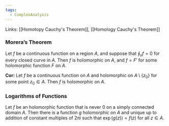 ```yaml
---
tags:
  - ComplexAnalysis
---
```

Links: [[Homotopy Cauchy's Theorem]], [[Homology Cauchy's Theorem]]
### Morera’s Theorem
Let $f$ be a continuous function on a region $A$, and suppose that $\oint_\gamma f =0$ for every closed curve in $A$. Then $f$ is holomorphic on $A$, and $f = F'$ for some holomorphic function $F$ on $A$.

**********Cor:********** Let $f$ be a continuous function on $A$ and holomorphic on $A\setminus \{ z_0\}$ for some point $z_0 \in A$. Then $f$ is holomorphic on $A$.

### Logarithms of Functions
Let $f$ be an holomorphic function that is never $0$ on a simply connected domain $A$. Then there is a function $g$ holomorphic on $A$ and unique up to addition of constant multiples of $2\pi i$ such that $\exp(g(z)) =f(z)$ for all $z \in A$.